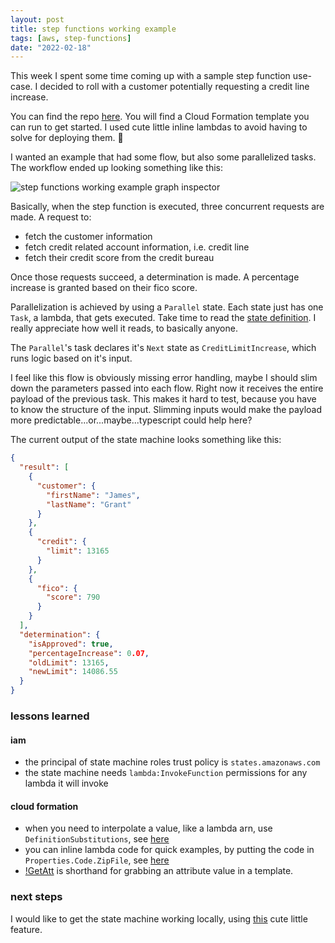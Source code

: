 ```yaml
---
layout: post
title: step functions working example
tags: [aws, step-functions]
date: "2022-02-18"
---
```


This week I spent some time coming up with a sample step function use-case. I decided to roll with a customer potentially requesting a credit line increase.

You can find the repo [here](https://github.com/jamespgrant3/step-functions-example). You will find a Cloud Formation template you can run to get started. I used cute little inline lambdas to avoid having to solve for deploying them. 😬

I wanted an example that had some flow, but also some parallelized tasks. The workflow ended up looking something like this:

![step functions working example graph inspector](/images/step-function-working-example-graph-inspector.png)

Basically, when the step function is executed, three concurrent requests are made. A request to:

- fetch the customer information
- fetch credit related account information, i.e. credit line
- fetch their credit score from the credit bureau

Once those requests succeed, a determination is made. A percentage increase is granted based on their fico score.

Parallelization is achieved by using a `Parallel` state. Each state just has one `Task`, a lambda, that gets executed. Take time to read the [state definition](https://github.com/jamespgrant3/step-functions-example/blob/ef69b024e0bf66237319937e9eb3fdbfe145a9fd/template.yml#L9). I really appreciate how well it reads, to basically anyone.

The `Parallel`'s task declares it's `Next` state as `CreditLimitIncrease`, which runs logic based on it's input.

I feel like this flow is obviously missing error handling, maybe I should slim down the parameters passed into each flow. Right now it receives the entire payload of the previous task. This makes it hard to test, because you have to know the structure of the input. Slimming inputs would make the payload more predictable...or...maybe...typescript could help here?

The current output of the state machine looks something like this:

```json
{
  "result": [
    {
      "customer": {
        "firstName": "James",
        "lastName": "Grant"
      }
    },
    {
      "credit": {
        "limit": 13165
      }
    },
    {
      "fico": {
        "score": 790
      }
    }
  ],
  "determination": {
    "isApproved": true,
    "percentageIncrease": 0.07,
    "oldLimit": 13165,
    "newLimit": 14086.55
  }
}
```

### lessons learned

#### iam

- the principal of state machine roles trust policy is `states.amazonaws.com`
- the state machine needs `lambda:InvokeFunction` permissions for any lambda it will invoke

#### cloud formation

- when you need to interpolate a value, like a lambda arn, use `DefinitionSubstitutions`, see [here](https://github.com/jamespgrant3/step-functions-example/blob/ef69b024e0bf66237319937e9eb3fdbfe145a9fd/template.yml#L61)
- you can inline lambda code for quick examples, by putting the code in `Properties.Code.ZipFile`, see [here](https://github.com/jamespgrant3/step-functions-example/blob/ef69b024e0bf66237319937e9eb3fdbfe145a9fd/template.yml#L104)
- [!GetAtt](https://docs.aws.amazon.com/AWSCloudFormation/latest/UserGuide/intrinsic-function-reference-getatt.html) is shorthand for grabbing an attribute value in a template.

### next steps

I would like to get the state machine working locally, using [this](https://docs.aws.amazon.com/step-functions/latest/dg/sfn-local.html) cute little feature.
